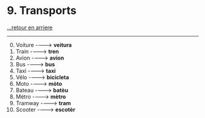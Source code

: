 # 9. Transports

[...retour en arriere](../../../menu_fiches.md)

---

0. Voiture  ----> **veitura**
1. Train  ----> **tren**
2. Avion  ----> **avion**
3. Bus  ----> **bus**
4. Taxi  ----> **taxi**
5. Vélo  ----> **bicicleta**
6. Moto  ----> **mòto**
7. Bateau  ----> **batèu**
8. Métro  ----> **mètro**
9. Tramway  ----> **tram**
10. Scooter  ----> **escotèr**
